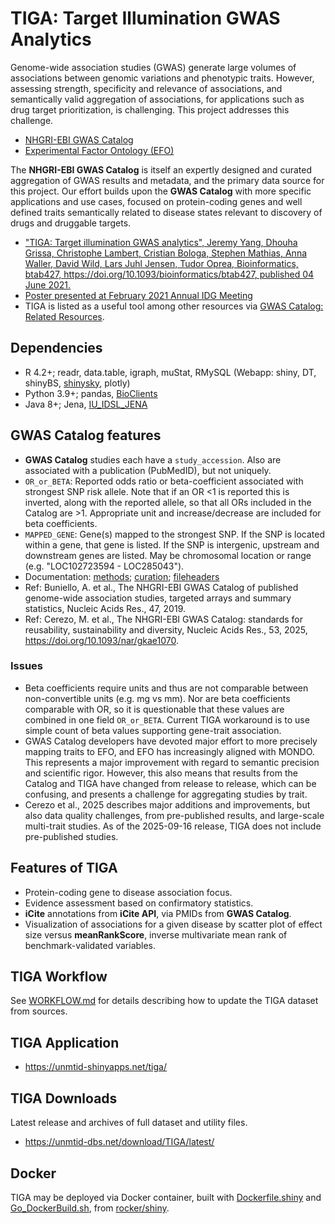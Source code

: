 # TIGA: Target Illumination GWAS Analytics

Genome-wide association studies (GWAS) generate large volumes of associations between
genomic variations and phenotypic traits. However, assessing strength, specificity
and relevance of associations, and semantically valid aggregation of associations,
for applications such as drug target prioritization, is challenging. This project
addresses this challenge.

* [NHGRI-EBI GWAS Catalog](https://www.ebi.ac.uk/gwas/)
* [Experimental Factor Ontology (EFO)](https://www.ebi.ac.uk/efo/)

The __NHGRI-EBI GWAS Catalog__ is itself an expertly designed and curated aggregation of
GWAS results and metadata, and the primary data source for this project. Our effort
builds upon the __GWAS Catalog__ with more specific applications and use cases,
focused on protein-coding genes and well defined traits semantically related to disease
states relevant to discovery of drugs and druggable targets.

* ["TIGA: Target illumination GWAS analytics", Jeremy Yang, Dhouha Grissa,
Christophe Lambert, Cristian Bologa, Stephen Mathias, Anna Waller, David Wild,
Lars Juhl Jensen, Tudor Oprea, Bioinformatics, btab427,
https://doi.org/10.1093/bioinformatics/btab427, published 04 June 2021.](https://academic.oup.com/bioinformatics/advance-article-abstract/doi/10.1093/bioinformatics/btab427/6292081)
* [Poster presented at February 2021 Annual IDG Meeting](https://zenodo.org/record/4594201)
* TIGA is listed as a useful tool among other resources via [GWAS Catalog: Related Resources](https://www.ebi.ac.uk/gwas/docs/related-resources).

## Dependencies

* R 4.2+; readr, data.table, igraph, muStat, RMySQL (Webapp: shiny, DT, shinyBS, [shinysky](https://github.com/AnalytixWare/ShinySky), plotly)
* Python 3.9+; pandas, [BioClients](https://github.com/jeremyjyang/BioClients)
* Java 8+; Jena, [IU\_IDSL\_JENA](https://github.com/IUIDSL/iu_idsl_jena)

## GWAS Catalog features

* __GWAS Catalog__ studies each have a `study_accession`.
Also are associated with a publication (PubMedID), but not uniquely.
* `OR_or_BETA`: Reported odds ratio or beta-coefficient associated with strongest
SNP risk allele. Note that if an OR &lt;1 is reported this is inverted, along with
the reported allele, so that all ORs included in the Catalog are &gt;1. Appropriate
unit and increase/decrease are included for beta coefficients.
* `MAPPED_GENE`: Gene(s) mapped to the strongest SNP. If the SNP is located
within a gene, that gene is listed. If the SNP is intergenic, upstream
and downstream genes are listed. May be chromosomal
location or range (e.g. "LOC102723594 - LOC285043").
* Documentation: [methods](https://www.ebi.ac.uk/gwas/docs/methods); [curation](https://www.ebi.ac.uk/gwas/docs/methods/curation); [fileheaders](https://www.ebi.ac.uk/gwas/docs/fileheaders)
* Ref: Buniello, A. et al., The NHGRI-EBI GWAS Catalog of published genome-wide association studies, targeted arrays and summary statistics, Nucleic Acids Res., 47, 2019.
* Ref: Cerezo, M. et al., The NHGRI-EBI GWAS Catalog: standards for reusability, sustainability and diversity, Nucleic Acids Res., 53, 2025, https://doi.org/10.1093/nar/gkae1070.

### Issues

* Beta coefficients require units and thus are not comparable between
non-convertible units (e.g. mg vs mm). Nor are beta
coefficients comparable with OR, so it is questionable that these values
are combined in one field `OR_or_BETA`.  Current TIGA workaround is to use
simple count of beta values supporting gene-trait association.
* GWAS Catalog developers have devoted major effort to more precisely mapping traits
to EFO, and EFO has increasingly aligned with MONDO. This represents a major
improvement with regard to semantic precision and scientific rigor. However,
this also means that results from the Catalog and TIGA have changed from
release to release, which can be confusing, and presents a challenge for
aggregating studies by trait.
* Cerezo et al., 2025 describes major additions and improvements, but also data
quality challenges, from pre-published results, and large-scale multi-trait studies.
As of the 2025-09-16 release, TIGA does not include pre-published studies.

## Features of TIGA

* Protein-coding gene to disease association focus.
* Evidence assessment based on confirmatory statistics.
* __iCite__ annotations from __iCite API__, via PMIDs from __GWAS Catalog__.
* Visualization of associations for a given disease by scatter plot of
effect size versus __meanRankScore__, inverse multivariate mean rank
of benchmark-validated variables.

## TIGA Workflow

See [WORKFLOW.md](doc/WORKFLOW.md) for details describing
how to update the TIGA dataset from sources.

## TIGA Application

* <https://unmtid-shinyapps.net/tiga/>

## TIGA Downloads

Latest release and archives of full dataset and utility files.

* <https://unmtid-dbs.net/download/TIGA/latest/>

## Docker

TIGA may be deployed via Docker container, built with [Dockerfile.shiny](Dockerfile.shiny) and [Go_DockerBuild.sh](sh/Go_DockerBuild.sh), from [rocker/shiny](https://hub.docker.com/r/rocker/shiny).

